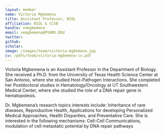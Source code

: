 ```yaml
---
layout: member
name: Victoria Mgbemena
title: Assistant Professor, BIOL
affiliation: BIOL & CCSB
handle: vemgbemena
email: vemgbemena@PVAMU.EDU
twitter:
github: 
scholar: 
image: /images/team/victoria-mgbemena.jpg
cv: /pdfs/team/victoria-mgbemena-cv.pdf
---
```



Victoria Mgbemena is an Assistant Professor in the Department of Biology. She received a Ph.D. from the University of Texas Health Science Center at San Antonio, where she studied Host-Pathogen Interactions. She completed her Postdoctoral studies in Hematology/Oncology at UT Southwestern Medical Center, where she studied the role of a DNA repair gene in hematopoiesis.

Dr. Mgbemena’s research topics interests include: Inheritance of rare diseases, Reproductive Health, Applications for developing Personalized Medical Approaches, Health Disparities, and Preventative Care.  She is interested in the following mechanisms: Cell-Cell Communications, modulation of cell metastatic potential by DNA repair pathways


